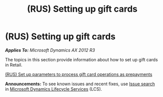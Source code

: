 ﻿---
title: (RUS) Setting up gift cards
TOCTitle: (RUS) Setting up gift cards
ms:assetid: e68b563d-b028-48d4-bf34-3e7c6b5c48c0
ms:mtpsurl: https://technet.microsoft.com/en-us/library/Dn497788(v=AX.60)
ms:contentKeyID: 62200277
ms.date: 04/18/2014
mtps_version: v=AX.60
---

# (RUS) Setting up gift cards 


_**Applies To:** Microsoft Dynamics AX 2012 R3_

The topics in this section provide information about how to set up gift cards in Retail.

[(RUS) Set up parameters to process gift card operations as prepayments](rus-set-up-parameters-to-process-gift-card-operations-as-prepayments.md)

  
**Announcements:** To see known issues and recent fixes, use [Issue search](http://go.microsoft.com/fwlink/?linkid=389258) in [Microsoft Dynamics Lifecycle Services](http://go.microsoft.com/fwlink/?linkid=306505) (LCS).

